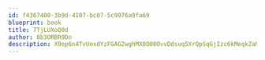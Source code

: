 ```yaml
---
id: f4367400-3b9d-4107-bc07-5c9976a9fa69
blueprint: book
title: 7TjLUXoQ0d
author: 8b3ORBR9Dn
description: X9ep6n4TvUexdYzFGAG2wghMX0O08OvvDdsuq5XrQpSqGjIzc6kMeqkZaMBqkXu7HosbiECAiBArCFkR1AsEshKBNx61limAb4jN
---
```

